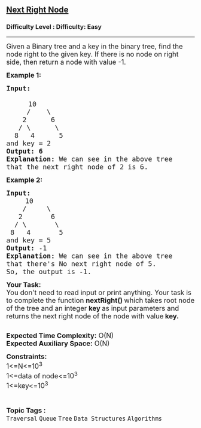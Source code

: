 <h2><a href="https://www.geeksforgeeks.org/problems/next-right-node/1?page=1&category=Tree&sortBy=difficulty">Next Right Node</a></h2><h3>Difficulty Level : Difficulty: Easy</h3><hr><div class="problems_problem_content__Xm_eO"><p><span style="font-size:18px">Given a Binary tree and a key in the binary tree, find the node right to the given key. If there is no node on right side, then return a node with value -1.</span></p>

<p><strong><span style="font-size:18px">Example 1:</span></strong></p>

<pre><strong><span style="font-size:18px">Input:

</span></strong>       <span style="font-size:18px">10
&nbsp;    /    \
&nbsp;   2      6
&nbsp;  / \      \
&nbsp; 8   4      5
and key = 2</span>
<strong><span style="font-size:18px">Output: 6</span></strong>
<strong><span style="font-size:18px">Explanation: </span></strong><span style="font-size:18px">We can see in the above tree</span>
<span style="font-size:18px">that the next right node of 2 is 6.</span></pre>

<p><strong><span style="font-size:18px">Example 2:</span></strong></p>

<pre><strong><span style="font-size:18px">Input:</span></strong>
      <span style="font-size:18px">10
&nbsp;   /     \
&nbsp;  2       6
&nbsp; / \       \
&nbsp;8   4       5
and key = 5</span>
<strong><span style="font-size:18px">Output: </span></strong><span style="font-size:18px">-1
</span><strong><span style="font-size:18px">Explanation: </span></strong><span style="font-size:18px">We can see in the above tree</span> 
<span style="font-size:18px">that there's No next right node of 5.
So, the output is -1.</span>
</pre>

<p><span style="font-size:18px"><strong>Your Task:</strong><br>
You don't need to read input or print anything. Your task is to complete the function&nbsp;<strong>nextRight()&nbsp;</strong>which takes root node of the tree and an integer <strong>key </strong>as input parameters and returns the next right node of the node with value<strong> key.</strong>&nbsp;</span></p>

<p><br>
<span style="font-size:18px"><strong>Expected Time Complexity:</strong>&nbsp;O(N)<br>
<strong>Expected Auxiliary Space:</strong>&nbsp;O(N)</span></p>

<p><span style="font-size:18px"><strong>Constraints:</strong><br>
1&lt;=N&lt;=10<sup>3</sup><br>
1&lt;=data of node&lt;=10<sup>3</sup><br>
1&lt;=key&lt;=10<sup>3</sup></span></p>
</div><br><p><span style=font-size:18px><strong>Topic Tags : </strong><br><code>Traversal</code>&nbsp;<code>Queue</code>&nbsp;<code>Tree</code>&nbsp;<code>Data Structures</code>&nbsp;<code>Algorithms</code>&nbsp;